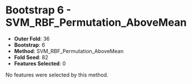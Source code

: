 # Bootstrap 6 - SVM_RBF_Permutation_AboveMean

- **Outer Fold**: 36
- **Bootstrap**: 6
- **Method**: SVM_RBF_Permutation_AboveMean
- **Fold Seed**: 82
- **Features Selected**: 0

No features were selected by this method.
